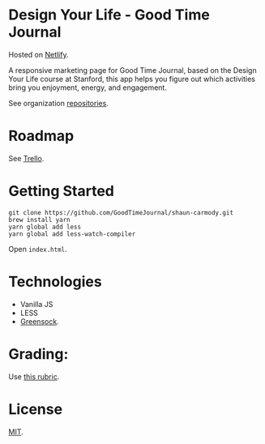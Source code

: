 # Design Your Life - Good Time Journal

Hosted on [Netlify](https://goodtimejournal.netlify.com/).

A responsive marketing page for Good Time Journal, based on the Design Your Life course at Stanford, this app helps you figure out which activities bring you enjoyment, energy, and engagement.

See organization [repositories](https://github.com/GoodTimeJournal). 

# Roadmap

See [Trello](https://trello.com/b/gSdYvqAF/lambda-notes-shaun-carmody).

# Getting Started

```
git clone https://github.com/GoodTimeJournal/shaun-carmody.git
brew install yarn
yarn global add less
yarn global add less-watch-compiler
```
Open `index.html`.

# Technologies

* Vanilla JS
* LESS
* [Greensock](https://greensock.com/gsap).

# Grading:

Use [this rubric](https://docs.google.com/spreadsheets/d/1BbdmSMUdzURMo0wcsr4XSKvegDgB28WkK2wnjmORzDo/edit?usp=sharing).

# License

[MIT](LICENSE).
